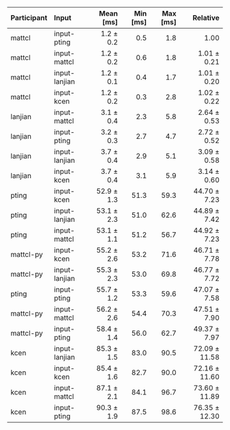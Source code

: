 | Participant | Input | Mean [ms] | Min [ms] | Max [ms] | Relative |
|:---|:---|---:|---:|---:|---:|
| mattcl | input-pting | 1.2 ± 0.2 | 0.5 | 1.8 | 1.00 |
| mattcl | input-mattcl | 1.2 ± 0.2 | 0.6 | 1.8 | 1.01 ± 0.21 |
| mattcl | input-lanjian | 1.2 ± 0.1 | 0.4 | 1.7 | 1.01 ± 0.20 |
| mattcl | input-kcen | 1.2 ± 0.2 | 0.3 | 2.8 | 1.02 ± 0.22 |
| lanjian | input-mattcl | 3.1 ± 0.4 | 2.3 | 5.8 | 2.64 ± 0.53 |
| lanjian | input-pting | 3.2 ± 0.3 | 2.7 | 4.7 | 2.72 ± 0.52 |
| lanjian | input-lanjian | 3.7 ± 0.4 | 2.9 | 5.1 | 3.09 ± 0.58 |
| lanjian | input-kcen | 3.7 ± 0.4 | 3.1 | 5.9 | 3.14 ± 0.60 |
| pting | input-kcen | 52.9 ± 1.3 | 51.3 | 59.3 | 44.70 ± 7.23 |
| pting | input-lanjian | 53.1 ± 2.3 | 51.0 | 62.6 | 44.89 ± 7.42 |
| pting | input-mattcl | 53.1 ± 1.1 | 51.2 | 56.7 | 44.92 ± 7.23 |
| mattcl-py | input-kcen | 55.2 ± 2.6 | 53.2 | 71.6 | 46.71 ± 7.78 |
| mattcl-py | input-lanjian | 55.3 ± 2.3 | 53.0 | 69.8 | 46.77 ± 7.72 |
| pting | input-pting | 55.7 ± 1.2 | 53.3 | 59.6 | 47.07 ± 7.58 |
| mattcl-py | input-mattcl | 56.2 ± 2.6 | 54.4 | 70.3 | 47.51 ± 7.90 |
| mattcl-py | input-pting | 58.4 ± 1.4 | 56.0 | 62.7 | 49.37 ± 7.97 |
| kcen | input-lanjian | 85.3 ± 1.5 | 83.0 | 90.5 | 72.09 ± 11.58 |
| kcen | input-kcen | 85.4 ± 1.6 | 82.7 | 90.0 | 72.16 ± 11.60 |
| kcen | input-mattcl | 87.1 ± 2.1 | 84.1 | 96.7 | 73.60 ± 11.89 |
| kcen | input-pting | 90.3 ± 1.9 | 87.5 | 98.6 | 76.35 ± 12.30 |
